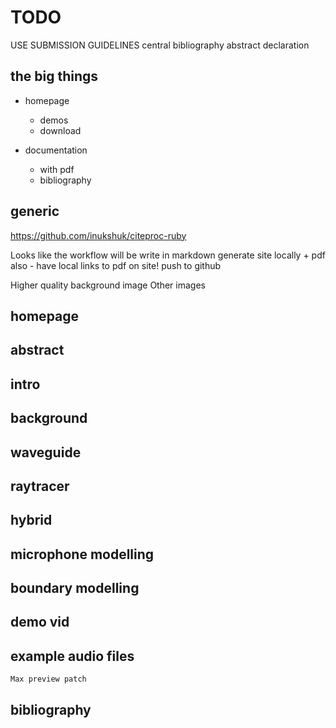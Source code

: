 # TODO

USE SUBMISSION GUIDELINES
    central bibliography
    abstract
    declaration

## the big things

* homepage
    * demos
    * download

* documentation
    * with pdf
    * bibliography

## generic

https://github.com/inukshuk/citeproc-ruby

Looks like the workflow will be
    write in markdown
    generate site locally
        + pdf also - have local links to pdf on site!
    push to github

Higher quality background image
Other images

## homepage

## abstract
## intro
## background

## waveguide

## raytracer

## hybrid

## microphone modelling

## boundary modelling

## demo vid

## example audio files
    Max preview patch

## bibliography
                                                                                                                                                                                                                                                                                         